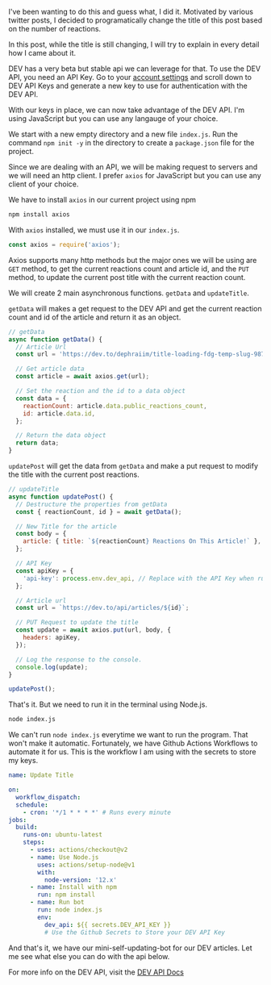 I've been wanting to do this and guess what, I did it. Motivated by various twitter posts, I decided to programatically change the title of this post based on the number of reactions.

In this post, while the title is still changing, I will try to explain in every detail how I came about it.

DEV has a very beta but stable api we can leverage for that. To use the DEV API, you need an API Key. Go to your [account settings](https://dev.to/settings/account) and scroll down to DEV API Keys and generate a new key to use for authentication with the DEV API.

With our keys in place, we can now take advantage of the DEV API. I'm using JavaScript but you can use any langauge of your choice.

We start with a new empty directory and a new file `index.js`. Run the command `npm init -y` in the directory to create a `package.json` file for the project.

Since we are dealing with an API, we will be making request to servers and we will need an http client. I prefer `axios` for JavaScript but you can use any client of your choice.

We have to install `axios` in our current project using npm

```bash
npm install axios
```

With `axios` installed, we must use it in our `index.js`.

```js
const axios = require('axios');
```

Axios supports many http methods but the major ones we will be using are `GET` method, to get the current reactions count and article id, and the `PUT` method, to update the current post title with the current reaction count.

We will create 2 main asynchronous functions. `getData` and `updateTitle`.

`getData` will makes a get request to the DEV API and get the current reaction count and id of the article and return it as an object.

```js
// getData
async function getData() {
  // Article Url
  const url = 'https://dev.to/dephraiim/title-loading-fdg-temp-slug-9870259';

  // Get article data
  const article = await axios.get(url);

  // Set the reaction and the id to a data object
  const data = {
    reactionCount: article.data.public_reactions_count,
    id: article.data.id,
  };

  // Return the data object
  return data;
}
```

`updatePost` will get the data from `getData` and make a put request to modify the title with the current post reactions.

```js
// updateTitle
async function updatePost() {
  // Destructure the properties from getData
  const { reactionCount, id } = await getData();

  // New Title for the article
  const body = {
    article: { title: `${reactionCount} Reactions On This Article!` },
  };

  // API Key
  const apiKey = {
    'api-key': process.env.dev_api, // Replace with the API Key when running locally.
  };

  // Article url
  const url = `https://dev.to/api/articles/${id}`;

  // PUT Request to update the title
  const update = await axios.put(url, body, {
    headers: apiKey,
  });

  // Log the response to the console.
  console.log(update);
}

updatePost();
```

That's it. But we need to run it in the terminal using Node.js.

```bash
node index.js
```

We can't run `node index.js` everytime we want to run the program. That won't make it automatic. Fortunately, we have Github Actions Workflows to automate it for us. This is the workflow I am using with the secrets to store my keys.

```yaml
name: Update Title

on:
  workflow_dispatch:
  schedule:
    - cron: '*/1 * * * *' # Runs every minute
jobs:
  build:
    runs-on: ubuntu-latest
    steps:
      - uses: actions/checkout@v2
      - name: Use Node.js
        uses: actions/setup-node@v1
        with:
          node-version: '12.x'
      - name: Install with npm
        run: npm install
      - name: Run bot
        run: node index.js
        env:
          dev_api: ${{ secrets.DEV_API_KEY }}
          # Use the Github Secrets to Store your DEV API Key
```

And that's it, we have our mini-self-updating-bot for our DEV articles. Let me see what else you can do with the api below.

For more info on the DEV API, visit the [DEV API Docs](https://docs.forem.com/api/)

